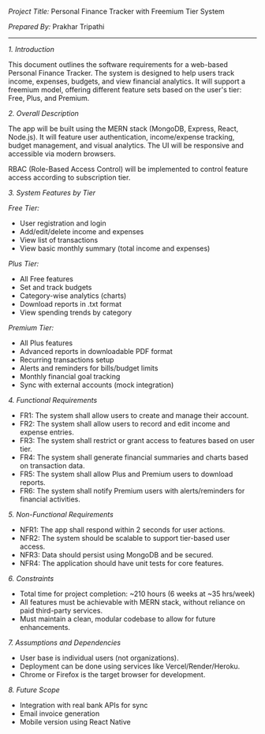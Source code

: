 
*Project Title:* Personal Finance Tracker with Freemium Tier System

*Prepared By:* Prakhar Tripathi

---

*1. Introduction*

This document outlines the software requirements for a web-based Personal Finance Tracker. The system is designed to help users track income, expenses, budgets, and view financial analytics. It will support a freemium model, offering different feature sets based on the user's tier: Free, Plus, and Premium.

*2. Overall Description*

The app will be built using the MERN stack (MongoDB, Express, React, Node.js). It will feature user authentication, income/expense tracking, budget management, and visual analytics. The UI will be responsive and accessible via modern browsers.

RBAC (Role-Based Access Control) will be implemented to control feature access according to subscription tier.

*3. System Features by Tier*

*Free Tier:*

* User registration and login
* Add/edit/delete income and expenses
* View list of transactions
* View basic monthly summary (total income and expenses)

*Plus Tier:*

* All Free features
* Set and track budgets
* Category-wise analytics (charts)
* Download reports in .txt format
* View spending trends by category

*Premium Tier:*

* All Plus features
* Advanced reports in downloadable PDF format
* Recurring transactions setup
* Alerts and reminders for bills/budget limits
* Monthly financial goal tracking
* Sync with external accounts (mock integration)

*4. Functional Requirements*

* FR1: The system shall allow users to create and manage their account.
* FR2: The system shall allow users to record and edit income and expense entries.
* FR3: The system shall restrict or grant access to features based on user tier.
* FR4: The system shall generate financial summaries and charts based on transaction data.
* FR5: The system shall allow Plus and Premium users to download reports.
* FR6: The system shall notify Premium users with alerts/reminders for financial activities.

*5. Non-Functional Requirements*

* NFR1: The app shall respond within 2 seconds for user actions.
* NFR2: The system should be scalable to support tier-based user access.
* NFR3: Data should persist using MongoDB and be secured.
* NFR4: The application should have unit tests for core features.

*6. Constraints*

* Total time for project completion: \~210 hours (6 weeks at \~35 hrs/week)
* All features must be achievable with MERN stack, without reliance on paid third-party services.
* Must maintain a clean, modular codebase to allow for future enhancements.

*7. Assumptions and Dependencies*

* User base is individual users (not organizations).
* Deployment can be done using services like Vercel/Render/Heroku.
* Chrome or Firefox is the target browser for development.

*8. Future Scope*

* Integration with real bank APIs for sync
* Email invoice generation
* Mobile version using React Native
